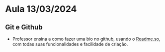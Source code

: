 # Aula 13/03/2024

## Git e Github
 - Professor ensina a como fazer uma bio no github, usando o <a href="https://readme.so/pt" target="_blank">Readme.so</a>, com todas suas funcionalidades e facilidade de criação.

